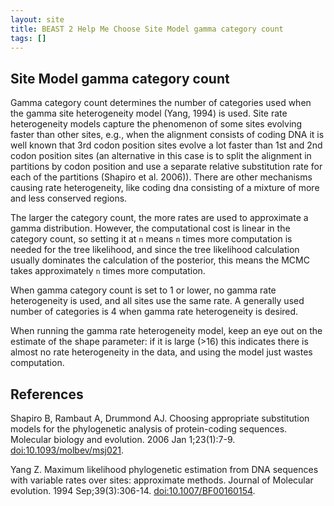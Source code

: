 ```yaml
---
layout: site
title: BEAST 2 Help Me Choose Site Model gamma category count
tags: []
---
```


## Site Model gamma category count

Gamma category count determines the number of categories used when the gamma site heterogeneity model (Yang, 1994) is used. 
Site rate heterogeneity models capture the phenomenon of some sites evolving faster than other sites, e.g., when the alignment consists of coding DNA it is well known that 3rd codon position sites evolve a lot faster than 1st and 2nd codon position sites (an alternative in this case is to split the alignment in partitions by codon position and use a separate relative substitution rate for each of the partitions (Shapiro et al. 2006)).
There are other mechanisms causing rate heterogeneity, like coding dna consisting of a mixture of more and less conserved regions.

The larger the category count, the more rates are used to approximate a gamma distribution. 
However, the computational cost is linear in the category count, so setting it at `n` means `n` times more computation is needed for the tree likelihood, and since the tree likelihood calculation usually dominates the calculation of the posterior, this means the MCMC takes approximately `n` times more computation.

When gamma category count is set to 1 or lower, no gamma rate heterogeneity is used, and all sites use the same rate.
A generally used number of categories is 4 when gamma rate heterogeneity is desired.

When running the gamma rate heterogeneity model, keep an eye out on the estimate of the shape parameter: if it is large (>16) this indicates there is almost no rate heterogeneity in the data, and using the model just wastes computation.


## References

Shapiro B, Rambaut A, Drummond AJ. Choosing appropriate substitution models for the phylogenetic analysis of protein-coding sequences. Molecular biology and evolution. 2006 Jan 1;23(1):7-9. <a href="http://doi.org/10.1093/molbev/msj021">doi:10.1093/molbev/msj021</a>.

Yang Z. Maximum likelihood phylogenetic estimation from DNA sequences with variable rates over sites: approximate methods. Journal of Molecular evolution. 1994 Sep;39(3):306-14. <a href="http://doi.org/10.1007/BF00160154">doi:10.1007/BF00160154</a>.